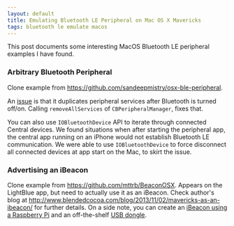 ```yaml
---
layout: default
title: Emulating Bluetooth LE Peripheral on Mac OS X Mavericks
tags: bluetooth le emulate macos
---
```


This post documents some interesting MacOS Bluetooth LE peripheral examples I have found.

### Arbitrary Bluetooth Peripheral

Clone example from https://github.com/sandeepmistry/osx-ble-peripheral.

An [issue](https://github.com/sandeepmistry/osx-ble-peripheral/issues/1) is that it duplicates peripheral services after Bluetooth is turned off/on. Calling `removeAllServices` of `CBPeripheralManager`, fixes that.

You can also use `IOBluetoothDevice` API to iterate through connected Central devices. We found situations when after starting the peripheral app, the central app running on an iPhone would not establish Bluetooth LE communication. We were able to use `IOBluetoothDevice` to force disconnect all connected devices at app start on the Mac, to skirt the issue.

### Advertising an iBeacon

Clone example from https://github.com/mttrb/BeaconOSX. Appears on the LightBlue app, but need to actually use it as an iBeacon. Check author's blog at http://www.blendedcocoa.com/blog/2013/11/02/mavericks-as-an-ibeacon/ for further details. On a side note, you can create an [iBeacon using a Raspberry Pi](http://www.theregister.co.uk/2013/11/29/feature_diy_apple_ibeacons/) and an off-the-shelf [USB dongle](http://www.iogear.com/product/GBU521/).
